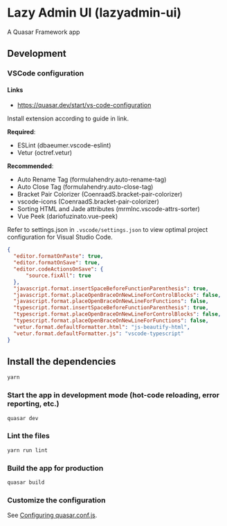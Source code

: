 # Lazy Admin UI (lazyadmin-ui)

A Quasar Framework app

## Development

### VSCode configuration

#### Links

* <https://quasar.dev/start/vs-code-configuration>

Install extension according to guide in link.

**Required**:

* ESLint (dbaeumer.vscode-eslint)
* Vetur (octref.vetur)

**Recommended**:

* Auto Rename Tag (formulahendry.auto-rename-tag)
* Auto Close Tag (formulahendry.auto-close-tag)
* Bracket Pair Colorizer (CoenraadS.bracket-pair-colorizer)
* vscode-icons (CoenraadS.bracket-pair-colorizer)
* Sorting HTML and Jade attributes (mrmlnc.vscode-attrs-sorter)
* Vue Peek (dariofuzinato.vue-peek)

Refer to settings.json in `.vscode/settings.json` to view optimal project configuration for Visual Studio Code.

```json
{
  "editor.formatOnPaste": true,
  "editor.formatOnSave": true,
  "editor.codeActionsOnSave": {
      "source.fixAll": true
  },
  "javascript.format.insertSpaceBeforeFunctionParenthesis": true,
  "javascript.format.placeOpenBraceOnNewLineForControlBlocks": false,
  "javascript.format.placeOpenBraceOnNewLineForFunctions": false,
  "typescript.format.insertSpaceBeforeFunctionParenthesis": true,
  "typescript.format.placeOpenBraceOnNewLineForControlBlocks": false,
  "typescript.format.placeOpenBraceOnNewLineForFunctions": false,
  "vetur.format.defaultFormatter.html": "js-beautify-html",
  "vetur.format.defaultFormatter.js": "vscode-typescript"
}
```

## Install the dependencies

```bash
yarn
```

### Start the app in development mode (hot-code reloading, error reporting, etc.)

```bash
quasar dev
```

### Lint the files

```bash
yarn run lint
```

### Build the app for production

```bash
quasar build
```

### Customize the configuration

See [Configuring quasar.conf.js](https://v2.quasar.dev/quasar-cli/quasar-conf-js).
